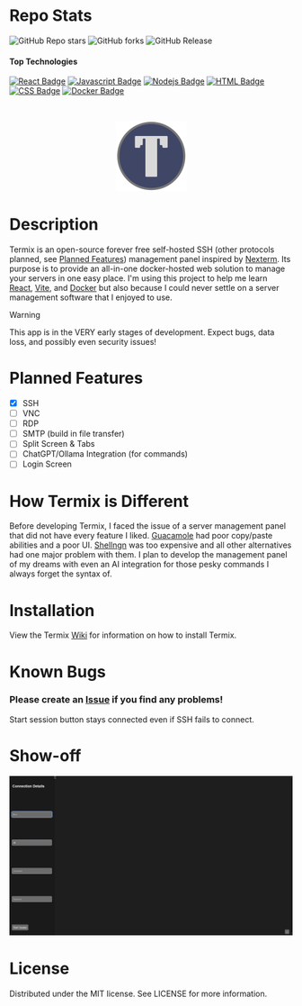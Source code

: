 # Repo Stats
![GitHub Repo stars](https://img.shields.io/github/stars/LukeGus/Termix?style=flat&label=Stars)
![GitHub forks](https://img.shields.io/github/forks/LukeGus/Termix?style=flat&label=Forks)
![GitHub Release](https://img.shields.io/github/v/release/LukeGus/Termix?style=flat&label=Release)
#### Top Technologies
[![React Badge](https://img.shields.io/badge/-React-61DBFB?style=flat-square&labelColor=black&logo=react&logoColor=61DBFB)](#)
[![Javascript Badge](https://img.shields.io/badge/-Javascript-F0DB4F?style=flat-square&labelColor=black&logo=javascript&logoColor=F0DB4F)](#)
[![Nodejs Badge](https://img.shields.io/badge/-Nodejs-3C873A?style=flat-square&labelColor=black&logo=node.js&logoColor=3C873A)](#)
[![HTML Badge](https://img.shields.io/badge/-HTML-E34F26?style=flat-square&labelColor=black&logo=html5&logoColor=E34F26)](#)
[![CSS Badge](https://img.shields.io/badge/-CSS-1572B6?style=flat-square&labelColor=black&logo=css3&logoColor=1572B6)](#)
[![Docker Badge](https://img.shields.io/badge/-Docker-2496ED?style=flat-square&labelColor=black&logo=docker&logoColor=2496ED)](#)

<br />
<p align="center">
  <a href="https://github.com/LukeGus/Termix">
    <img alt="Termimx Banner" src=./repo-images/TermixLogo.png style="width: 125px; height: auto;">  </a>
</p>

# Description
Termix is an open-source forever free self-hosted SSH (other protocols planned, see [Planned Features](#planned-features)) management panel inspired by [Nexterm](https://github.com/gnmyt/Nexterm). Its purpose is to provide an all-in-one docker-hosted web solution to manage your servers in one easy place. I'm using this project to help me learn [React](https://github.com/facebook/react), [Vite](https://github.com/vitejs/vite-plugin-react), and [Docker](https://www.docker.com) but also because I could never settle on a server management software that I enjoyed to use.

> [!WARNING]  
> This app is in the VERY early stages of development. Expect bugs, data loss, and possibly even security issues!

# Planned Features
- [x] SSH
- [ ] VNC
- [ ] RDP
- [ ] SMTP (build in file transfer)
- [ ] Split Screen & Tabs
- [ ] ChatGPT/Ollama Integration (for commands)
- [ ] Login Screen

# How Termix is Different
Before developing Termix, I faced the issue of a server management panel that did not have every feature I liked. [Guacamole](https://guacamole.apache.org/) had poor copy/paste abilities and a poor UI. [Shellngn](https://shellngn.com/) was too expensive and all other alternatives had one major problem with them. I plan to develop the management panel of my dreams with even an AI integration for those pesky commands I always forget the syntax of.

# Installation
View the Termix [Wiki](https://github.com/LukeGus/Termix/wiki) for information on how to install Termix.

# Known Bugs
### Please create an [Issue](https://github.com/LukeGus/Termix/issues) if you find any problems!
Start session button stays connected even if SSH fails to connect.

# Show-off

![Demo Image](repo-images/DemoImage1.png)

# License
Distributed under the MIT license. See LICENSE for more information.
